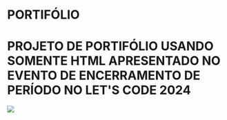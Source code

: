 # PORTIFÓLIO
# PROJETO DE PORTIFÓLIO USANDO SOMENTE HTML APRESENTADO NO EVENTO DE ENCERRAMENTO DE PERÍODO NO LET'S CODE 2024
<img src="portifolio2.png">
